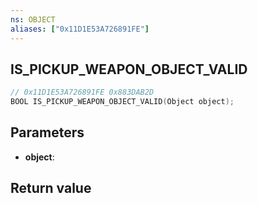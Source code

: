 ```yaml
---
ns: OBJECT
aliases: ["0x11D1E53A726891FE"]
---
```

## IS_PICKUP_WEAPON_OBJECT_VALID

```c
// 0x11D1E53A726891FE 0x883DAB2D
BOOL IS_PICKUP_WEAPON_OBJECT_VALID(Object object);
```


## Parameters
* **object**: 

## Return value
